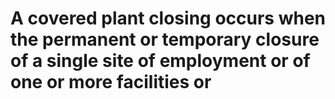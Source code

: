 # A covered plant closing occurs when the permanent or temporary closure of a single site of employment or of one or more facilities or